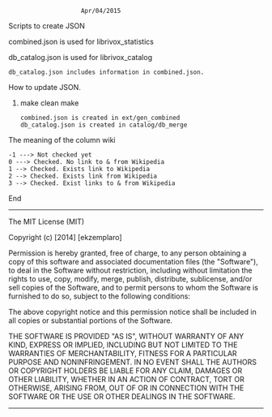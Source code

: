 						Apr/04/2015
Scripts to create JSON

combined.json is used for librivox_statistics

db_catalog.json is used for librivox_catalog

	db_catalog.json includes information in combined.json.

How to update JSON.


1)	make clean
	make

		combined.json is created in ext/gen_combined
		db_catalog.json is created in catalog/db_merge


The meaning of the column wiki

	-1 ---> Not checked yet
	0 ---> Checked. No link to & from Wikipedia
	1 --> Checked. Exists link to Wikipedia
	2 --> Checked. Exists link from Wikipedia
	3 --> Checked. Exist links to & from Wikipedia

End

-----------------------------------------------------------------------

The MIT License (MIT)

Copyright (c) [2014] [ekzemplaro]

Permission is hereby granted, free of charge, to any person obtaining a copy
of this software and associated documentation files (the "Software"), to deal
in the Software without restriction, including without limitation the rights
to use, copy, modify, merge, publish, distribute, sublicense, and/or sell
copies of the Software, and to permit persons to whom the Software is
furnished to do so, subject to the following conditions:

The above copyright notice and this permission notice shall be included in all
copies or substantial portions of the Software.

THE SOFTWARE IS PROVIDED "AS IS", WITHOUT WARRANTY OF ANY KIND, EXPRESS OR
IMPLIED, INCLUDING BUT NOT LIMITED TO THE WARRANTIES OF MERCHANTABILITY,
FITNESS FOR A PARTICULAR PURPOSE AND NONINFRINGEMENT. IN NO EVENT SHALL THE
AUTHORS OR COPYRIGHT HOLDERS BE LIABLE FOR ANY CLAIM, DAMAGES OR OTHER
LIABILITY, WHETHER IN AN ACTION OF CONTRACT, TORT OR OTHERWISE, ARISING FROM,
OUT OF OR IN CONNECTION WITH THE SOFTWARE OR THE USE OR OTHER DEALINGS IN THE
SOFTWARE.

-----------------------------------------------------------------------

